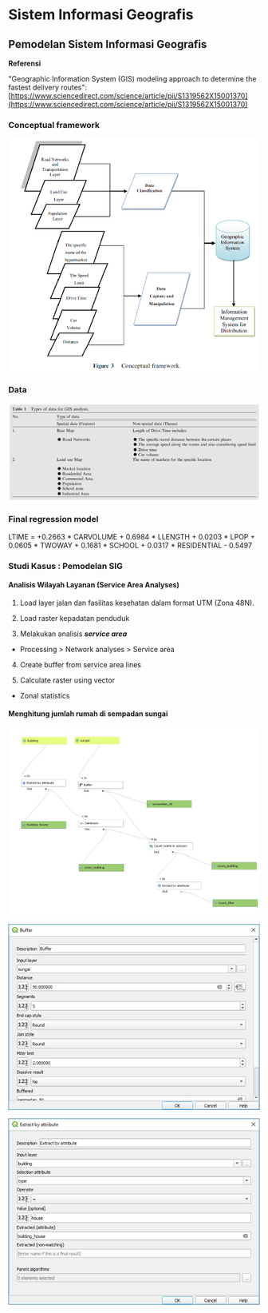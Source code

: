 # Sistem Informasi Geografis

## Pemodelan Sistem Informasi Geografis

**Referensi**

"Geographic Information System (GIS) modeling approach to determine the fastest delivery routes": [https://www.sciencedirect.com/science/article/pii/S1319562X15001370](https://www.sciencedirect.com/science/article/pii/S1319562X15001370)



### Conceptual framework

![](./img/gismodel1.png) 

### Data

![](./img/gismodel2.png) 


### Final regression model


LTIME = +0.2663 * CARVOLUME + 0.6984 * LLENGTH + 0.0203 * LPOP + 0.0605 * TWOWAY + 0.1681 * SCHOOL + 0.0317 * RESIDENTIAL - 0.5497

### Studi Kasus : Pemodelan SIG 

#### Analisis Wilayah Layanan (Service Area Analyses)

1. Load layer jalan dan fasilitas kesehatan dalam format UTM (Zona 48N).

2. Load raster kepadatan penduduk

3. Melakukan analisis ***service area***

- Processing > Network analyses > Service area

4. Create buffer from service area lines

5. Calculate raster using vector

- Zonal statistics

#### Menghitung jumlah rumah di sempadan sungai


![](./img/gismodel4.png)
  


![](./img/gismodel6.png) 


![](./img/gismodel7.png)

